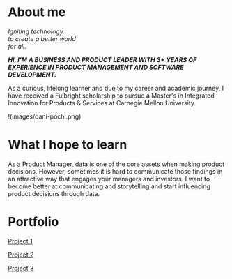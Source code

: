 # About me

_Igniting technology<br>
to create a better world<br>
for all._

***HI, I’M A BUSINESS AND PRODUCT LEADER WITH 3+ YEARS OF EXPERIENCE IN PRODUCT MANAGEMENT AND SOFTWARE DEVELOPMENT.***

As a curious, lifelong learner and due to my career and academic journey, I have received a Fulbright scholarship to pursue a Master's in Integrated Innovation for Products & Services at Carnegie Mellon University.

!(images/dani-pochi.png)

# What I hope to learn
 
As a Product Manager, data is one of the core assets when making product decisions. However, sometimes it is hard to communicate those findings in an attractive way that engages your managers and investors. I want to become better at communicating and storytelling and start influencing product decisions through data.

# Portfolio

[Project 1](https://pages.github.com/)<br>

[Project 2](https://pages.github.com/)<br>

[Project 3](https://pages.github.com/)<br>

